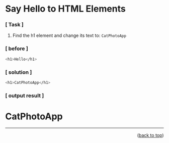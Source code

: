<a name="topage"></a>

# Say Hello to HTML Elements

### [ Task ]
  1. Find the h1 element and change its text to: `CatPhotoApp`

### [ before ]

```sh
<h1>Hello</h1>
```

### [ solution ]

```sh
<h1>CatPhotoApp</h1>
```

### [ output result ]

<html>
  <body>
     <h1>CatPhotoApp</h1>
  </body>
</html>

-----

<p align="right">(<a href="#topage">back to top</a>)</p>
<br/>
<br/>
